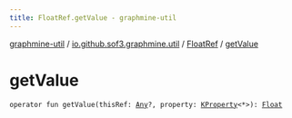 ```yaml
---
title: FloatRef.getValue - graphmine-util
---
```


[graphmine-util](../../index.html) / [io.github.sof3.graphmine.util](../index.html) / [FloatRef](index.html) / [getValue](./get-value.html)

# getValue

`operator fun getValue(thisRef: `[`Any`](https://kotlinlang.org/api/latest/jvm/stdlib/kotlin/-any/index.html)`?, property: `[`KProperty`](https://kotlinlang.org/api/latest/jvm/stdlib/kotlin.reflect/-k-property/index.html)`<*>): `[`Float`](https://kotlinlang.org/api/latest/jvm/stdlib/kotlin/-float/index.html)